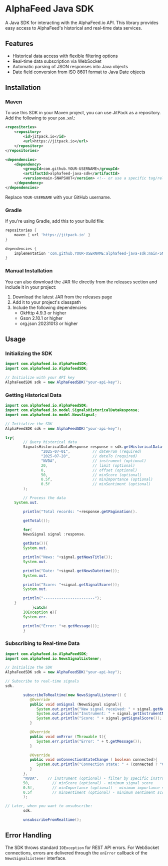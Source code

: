 # AlphaFeed Java SDK

A Java SDK for interacting with the AlphaFeed.io API. This library provides easy access to AlphaFeed's historical and real-time data services.

## Features

- Historical data access with flexible filtering options
- Real-time data subscription via WebSocket
- Automatic parsing of JSON responses into Java objects
- Date field conversion from ISO 8601 format to Java Date objects

## Installation

### Maven

To use this SDK in your Maven project, you can use JitPack as a repository. Add the following to your `pom.xml`:

```xml
<repositories>
    <repository>
        <id>jitpack.io</id>
        <url>https://jitpack.io</url>
    </repository>
</repositories>

<dependencies>
    <dependency>
        <groupId>com.github.YOUR-USERNAME</groupId>
        <artifactId>alphafeed-java-sdk</artifactId>
        <version>main-SNAPSHOT</version> <!-- or use a specific tag/release -->
    </dependency>
</dependencies>
```

Replace `YOUR-USERNAME` with your GitHub username.

### Gradle

If you're using Gradle, add this to your build file:

```groovy
repositories {
    maven { url 'https://jitpack.io' }
}

dependencies {
    implementation 'com.github.YOUR-USERNAME:alphafeed-java-sdk:main-SNAPSHOT'
}
```

### Manual Installation

You can also download the JAR file directly from the releases section and include it in your project:

1. Download the latest JAR from the releases page
2. Add it to your project's classpath
3. Include the following dependencies:
   - OkHttp 4.9.3 or higher
   - Gson 2.10.1 or higher
   - org.json 20231013 or higher

## Usage

### Initializing the SDK

```java
import com.alphafeed.io.AlphaFeedSDK;
import com.alphafeed.io.AlphafeedSDK;

// Initialize with your API key
AlphaFeedSDK sdk = new AlphaFeedSDK("your-api-key");

```

### Getting Historical Data

```java
import com.alphafeed.io.AlphaFeedSDK;
import com.alphafeed.io.model.SignalsHistoricalDataResponse;
import com.alphafeed.io.model.NewsSignal;

// Initialize the SDK
AlphaFeedSDK sdk = new AlphaFeedSDK("your-api-key");

try{
        // Query historical data
        SignalsHistoricalDataResponse response = sdk.getHistoricalData(
                "2025-07-01",          // dateFrom (required)
                "2025-07-28",          // dateTo (required)
                "NVDA",                // instrument (optional)
                20,                    // limit (optional)
                0,                     // offset (optional)
                50,                    // minScore (optional)
                0.5f,                  // minImportance (optional)
                0.5f                   // minSentiment (optional)
        );

        // Process the data
    System.out.

        println("Total records: "+response.getPagination().

        getTotal());

        for(
        NewsSignal signal :response.

        getData()){
        System.out.

        println("News: "+signal.getNewsTitle());
        System.out.

        println("Date: "+signal.getNewsDatetime());
        System.out.

        println("Score: "+signal.getSignalScore());
        System.out.

        println("-----------------------");
    }
            }catch(
        IOException e){
        System.err.

        println("Error: "+e.getMessage());
        }
```

### Subscribing to Real-time Data

```java
import com.alphafeed.io.AlphaFeedSDK;
import com.alphafeed.io.NewsSignalListener;

// Initialize the SDK
AlphaFeedSDK sdk = new AlphaFeedSDK("your-api-key");

// Subscribe to real-time signals
sdk.

        subscribeToRealtime(new NewsSignalListener() {
           @Override
           public void onSignal (NewsSignal signal){
              System.out.println("New signal received: " + signal.getNewsTitle());
              System.out.println("Instrument: " + signal.getInstrumentName());
              System.out.println("Score: " + signal.getSignalScore());
           }

           @Override
           public void onError (Throwable t){
              System.err.println("Error: " + t.getMessage());
           }

           @Override
           public void onConnectionStateChange ( boolean connected){
              System.out.println("Connection state: " + (connected ? "Connected" : "Disconnected"));
           }
        },
        "NVDA",    // instrument (optional) - filter by specific instrument
        50,          // minScore (optional) - minimum signal score
        0.5f,        // minImportance (optional) - minimum importance score
        0.5f         // minSentiment (optional) - minimum sentiment score
        );

// Later, when you want to unsubscribe:
        sdk.

        unsubscribeFromRealtime();
```

## Error Handling

The SDK throws standard `IOException` for REST API errors. For WebSocket connections, errors are delivered through the `onError` callback of the `NewsSignalListener` interface.

